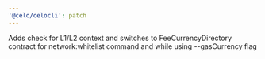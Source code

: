 ```yaml
---
'@celo/celocli': patch
---
```


Adds check for L1/L2 context and switches to FeeCurrencyDirectory contract for network:whitelist command and while using --gasCurrency flag
